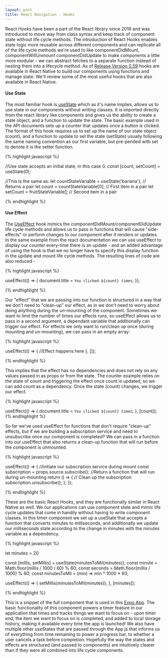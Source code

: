 ```yaml
---
layout: post
title: React Navigation - Hooks
---
```


React Hooks have been a part of the React library since 2018 and was introduced to move way from class syntax and keep track of component state without life cycle methods.  The introduction of React Hooks enables state logic more reusable across different components and can replicate all of the life cycle methods we're used to like componentDidMount, componentWillUnmount componentDidUpdate to make components a little more modular - we can abstract fetches to a separate function instead of nesting them into a lifecycle method.  As of [Release Version 0.59][1] hooks are available in React Native to build our components using functions and manage state.  We'll review some of the most useful hooks that are also available in React Native.


#### Use State
The most familiar hook is [useState][3] which as it's name implies, allows us to use state in our components without writing classes.  It is imported directly from the react library like components and gives us the ability to create a state object, and a function to update the state.  The basic example used in the API documents sets up a counter that updates once a button is clicked.  The format of this hook requires us to set up the name of our state object (count), and a function to update to set the state (setState) usually following the same naming convention as our first variable, but pre-pended with set to denote it is the setter function.

{% highlight javascript %}

//Use state accepts an initial state, in this case 0.
const [count, setCount] = useState(0);

//This is the same as:
  let countStateVariable = useState('banana'); // Returns a pair
  let count = countStateVariable[0]; // First item in a pair
  let setCount = fruitStateVariable[1]; // Second item in a pair

{% endhighlight %}


#### Use Effect
The [UseEffect][2] hook mimics the componentDidMount/componentDidUpdate life cycle methods and allows us to pass in functions that will cause "side-effects" or perform changes to our component after it renders or updates.  In the same example from the react documentation we can use useEffect to display our counter every-time there is an update - and an added advantage of using the hook is that we no longer have to specify this display function in the update and mount life cycle methods. 
The resulting lines of code are also reduced - 

{% highlight javascript %}

useEffect(() => {
    document.title = `You clicked ${count} times`;
  });

{% endhighlight %}

Our "effect" that we are passing into our function is structured in a way that we don't need to "clean-up" our effect, as in we don't need to worry about doing anything during the un-mounting of the component.  Sometimes we want to limit the number of times our effects runs, so useEffect allows us to pass in a second argument, a dependant variable that additionally can trigger our effect.  For effects we only want to run/clean up once (during mounting and un-mounting), we can pass in an empty array:

{% highlight javascript %}

useEffect(() => {
    //Effect happens here
  }, []);
 
{% endhighlight %}

This implies that the effect has no dependencies and does not rely on any values passed in as props or from the state.  The counter example relies on the state of count and triggering the effect once count is updated, so we can add count as a dependency.  Once the state (count) changes, we trigger our effect.

{% highlight javascript %}

useEffect(() => {
  document.title = `You clicked ${count} times`;
}, [count]); 
{% endhighlight %}

So far we've used useEffect for functions that don't require "clean-up" effects, but if we are building a subscription service and need to unsubscribe once our component is completed?  We can pass in a function into our useEffect that also returns a clean-up function that will run before the component is unmounted.


{% highlight javascript %}

useEffect(() => {
//Initiate our subscription service during mount
  const subscription = props.source.subscribe();
//Return a function that will run during un-mounting
  return () => {
// Clean up the subscription
    subscription.unsubscribe();
  };
});

{% endhighlight %}

These are the basic React Hooks, and they are functionally similar in React Native as well.  We our applications can use component state and mimic life cycle updates that come in handily without having to write component classes.  In this timer component we set up a useState that accepts a function that converts minutes to milliseconds, and additionally we update our milliseconds state according to the change in minutes with the minutes variable as a dependency. 

{% highlight javascript %}

let minutes = 20

const [millis, setMillis] = useState(minutesToMil(minutes));
const minute = Math.floor(millis / 1000 / 60) % 60;
const seconds = Math.floor(millis / 1000) % 60;
const minutesToMil = (min) => min * 1000 * 60;

useEffect(() => {
    setMillis(minutesToMil(minutes));
  }, [minutes]);

{% endhighlight %}

This is a snippet of the full component that is used in this [Expo App][4].  The basic functionality of this component powers a timer feature in our application that times and tracks things we want to focus on - upon timer end, the item we want to focus on is completed, and added to local storage history, making it available every time the app is launched!  We also have multiple other useStates that are passed through the App.js that informs us of everything from time remaining to power a progress bar, to whether a user cancels a task before completion.  Hopefully the way the states and effects are structured (and passed to components) are intuitively clearer than if they were all combined into life cycle components. 






[1]:https://reactnative.dev/blog/2019/03/12/releasing-react-native-059
[2]:https://reactjs.org/docs/hooks-effect.html
[3]:https://reactjs.org/docs/hooks-state.html
[4]:https://snack.expo.io/@anthonym5/focustime